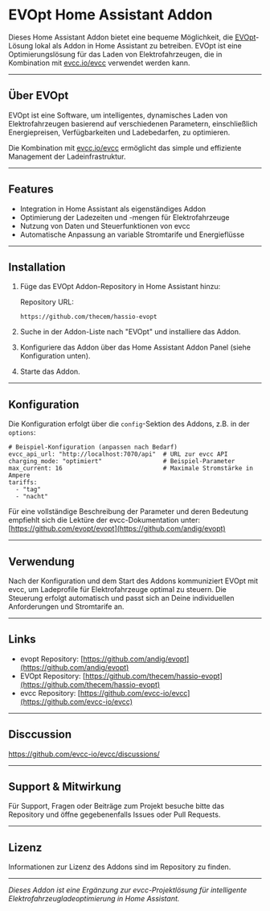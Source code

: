 # EVOpt Home Assistant Addon

Dieses Home Assistant Addon bietet eine bequeme Möglichkeit, die [EVOpt](https://github.com/andig/evopt)-Lösung lokal als Addon in Home Assistant zu betreiben. EVOpt ist eine Optimierungslösung für das Laden von Elektrofahrzeugen, die in Kombination mit [evcc.io/evcc](https://github.com/evcc-io/evcc) verwendet werden kann.

---

## Über EVOpt

EVOpt ist eine Software, um intelligentes, dynamisches Laden von Elektrofahrzeugen basierend auf verschiedenen Parametern, einschließlich Energiepreisen, Verfügbarkeiten und Ladebedarfen, zu optimieren. 

Die Kombination mit [evcc.io/evcc](https://github.com/evcc-io/evcc) ermöglicht das simple und effiziente Management der Ladeinfrastruktur.

---

## Features

- Integration in Home Assistant als eigenständiges Addon
- Optimierung der Ladezeiten und -mengen für Elektrofahrzeuge
- Nutzung von Daten und Steuerfunktionen von evcc
- Automatische Anpassung an variable Stromtarife und Energieflüsse

---

## Installation

1. Füge das EVOpt Addon-Repository in Home Assistant hinzu:

   Repository URL:
   ```
   https://github.com/thecem/hassio-evopt
   ```

2. Suche in der Addon-Liste nach "EVOpt" und installiere das Addon.

3. Konfiguriere das Addon über das Home Assistant Addon Panel (siehe Konfiguration unten).

4. Starte das Addon.

---

## Konfiguration

Die Konfiguration erfolgt über die `config`-Sektion des Addons, z.B. in der `options`:

```
# Beispiel-Konfiguration (anpassen nach Bedarf)
evcc_api_url: "http://localhost:7070/api"  # URL zur evcc API
charging_mode: "optimiert"                 # Beispiel-Parameter
max_current: 16                            # Maximale Stromstärke in Ampere
tariffs:
  - "tag"
  - "nacht"
```

Für eine vollständige Beschreibung der Parameter und deren Bedeutung empfiehlt sich die Lektüre der evcc-Dokumentation unter:  
[https://github.com/evopt/evopt](https://github.com/andig/evopt)

---

## Verwendung

Nach der Konfiguration und dem Start des Addons kommuniziert EVOpt mit evcc, um Ladeprofile für Elektrofahrzeuge optimal zu steuern. Die Steuerung erfolgt automatisch und passt sich an Deine individuellen Anforderungen und Stromtarife an.

---

## Links
- evopt Repository: [https://github.com/andig/evopt](https://github.com/andig/evopt)
- EVOpt Repository: [https://github.com/thecem/hassio-evopt](https://github.com/thecem/hassio-evopt)
- evcc Repository: [https://github.com/evcc-io/evcc](https://github.com/evcc-io/evcc)

---

## Disccussion

https://github.com/evcc-io/evcc/discussions/

---

## Support & Mitwirkung

Für Support, Fragen oder Beiträge zum Projekt besuche bitte das Repository und öffne gegebenenfalls Issues oder Pull Requests.

---

## Lizenz

Informationen zur Lizenz des Addons sind im Repository zu finden.

---

*Dieses Addon ist eine Ergänzung zur evcc-Projektlösung für intelligente Elektrofahrzeugladeoptimierung in Home Assistant.*
```
